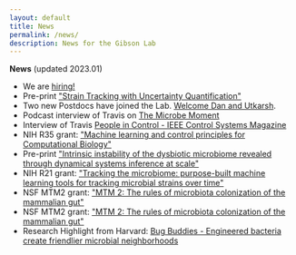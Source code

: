 ```yaml
---
layout: default
title: News
permalink: /news/
description: News for the Gibson Lab
---
```

**News** (updated 2023.01)
- We are [hiring!](/positions/)
- Pre-print ["Strain Tracking with Uncertainty Quantification"](https://doi.org/10.1101/2023.01.25.525531)
- Two new Postdocs have joined the Lab. [Welcome Dan and Utkarsh](/people/).
- Podcast interview of Travis on [The Microbe Moment](https://www.microbigals.com/the-microbe-moment-science-podcast/episode/1d3260ca/the-microbe-moment-of-dr-travis-gibson-gut-microbiome-machine-learning-and-experimental-design)
- Interview of Travis [People in Control - IEEE Control Systems Magazine](https://gibsonlab.io/files/Travis_E._Gibson_People_in_Control.pdf)
- NIH R35 grant: ["Machine learning and control principles for Computational Biology"](https://gibsonlab.io/r35/)
- Pre-print ["Intrinsic instability of the dysbiotic microbiome revealed through dynamical systems inference at scale"](https://doi.org/10.1101/2021.12.14.469105)
- NIH R21 grant: ["Tracking the microbiome: purpose-built machine learning tools for tracking microbial strains over time"](https://gibsonlab.io/r21_tracking/)
- NSF MTM2 grant: ["MTM 2: The rules of microbiota colonization of the mammalian gut"](https://gibsonlab.io/nsf_rules/)
- NSF MTM2 grant: ["MTM 2: The rules of microbiota colonization of the mammalian gut"](https://gibsonlab.io/nsf_rules/)
- Research Highlight from Harvard: [Bug Buddies - Engineered bacteria create friendlier microbial neighborhoods](https://hms.harvard.edu/news/bug-buddies)